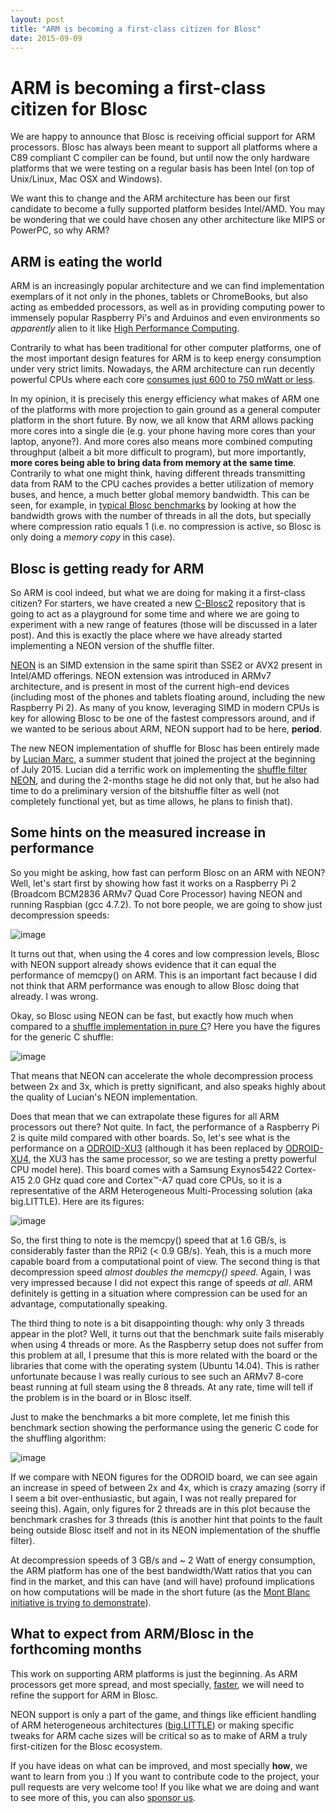 ```yaml
---
layout: post
title: "ARM is becoming a first-class citizen for Blosc"
date: 2015-09-09
---
```


ARM is becoming a first-class citizen for Blosc
===============================================

We are happy to announce that Blosc is receiving official support for
ARM processors. Blosc has always been meant to support all platforms
where a C89 compliant C compiler can be found, but until now the only
hardware platforms that we were testing on a regular basis has been
Intel (on top of Unix/Linux, Mac OSX and Windows).

We want this to change and the ARM architecture has been our first
candidate to become a fully supported platform besides Intel/AMD. You
may be wondering that we could have chosen any other architecture like
MIPS or PowerPC, so why ARM?

ARM is eating the world
-----------------------

ARM is an increasingly popular architecture and we can find
implementation exemplars of it not only in the phones, tablets or
ChromeBooks, but also acting as embedded processors, as well as in
providing computing power to immensely popular Raspberry Pi's and
Arduinos and even environments so *apparently* alien to it like [High
Performance
Computing](http://www.theplatform.net/2015/06/16/mont-blanc-sets-the-stage-for-arm-hpc/).

Contrarily to what has been traditional for other computer platforms,
one of the most important design features for ARM is to keep energy
consumption under very strict limits. Nowadays, the ARM architecture can
run decently powerful CPUs where each core [consumes just 600 to 750
mWatt or
less](http://www.androidauthority.com/arms-secret-recipe-for-power-efficient-processing-409850).

In my opinion, it is precisely this energy efficiency what makes of ARM
one of the platforms with more projection to gain ground as a general
computer platform in the short future. By now, we all know that ARM
allows packing more cores into a single die (e.g. your phone having more
cores than your laptop, anyone?). And more cores also means more
combined computing throughput (albeit a bit more difficult to program),
but more importantly, **more cores being able to bring data from memory
at the same time**. Contrarily to what one might think, having different
threads transmitting data from RAM to the CPU caches provides a better
utilization of memory buses, and hence, a much better global memory
bandwidth. This can be seen, for example, in [typical Blosc
benchmarks](http://blosc.org/benchmarks-blosclz.html) by looking at how
the bandwidth grows with the number of threads in all the dots, but
specially where compression ratio equals 1 (i.e. no compression is
active, so Blosc is only doing a *memory copy* in this case).

Blosc is getting ready for ARM
------------------------------

So ARM is cool indeed, but what we are doing for making it a first-class
citizen? For starters, we have created a new
[C-Blosc2](https://github.com/Blosc/c-blosc2) repository that is going
to act as a playground for some time and where we are going to
experiment with a new range of features (those will be discussed in a
later post). And this is exactly the place where we have already started
implementing a NEON version of the shuffle filter.

[NEON](http://infocenter.arm.com/help/index.jsp?topic=/com.arm.doc.dht0002a/BABIIFHA.html)
is an SIMD extension in the same spirit than SSE2 or AVX2 present in
Intel/AMD offerings. NEON extension was introduced in ARMv7
architecture, and is present in most of the current high-end devices
(including most of the phones and tablets floating around, including the
new Raspberry Pi 2). As many of you know, leveraging SIMD in modern CPUs
is key for allowing Blosc to be one of the fastest compressors around,
and if we wanted to be serious about ARM, NEON support had to be here,
**period**.

The new NEON implementation of shuffle for Blosc has been entirely made
by [Lucian Marc](https://github.com/LucianMarc), a summer student that
joined the project at the beginning of July 2015. Lucian did a terrific
work on implementing the [shuffle filter
NEON](https://github.com/Blosc/c-blosc2/blob/master/blosc/shuffle-neon.c),
and during the 2-months stage he did not only that, but he also had time
to do a preliminary version of the bitshuffle filter as well (not
completely functional yet, but as time allows, he plans to finish that).

Some hints on the measured increase in performance
--------------------------------------------------

So you might be asking, how fast can perform Blosc on an ARM with NEON?
Well, let's start first by showing how fast it works on a Raspberry Pi 2
(Broadcom BCM2836 ARMv7 Quad Core Processor) having NEON and running
Raspbian (gcc 4.7.2). To not bore people, we are going to show just
decompression speeds:

![image](/images/blosclz-shuffle-neon-rpi2.png)

It turns out that, when using the 4 cores and low compression levels,
Blosc with NEON support already shows evidence that it can equal the
performance of memcpy() on ARM. This is an important fact because I did
not think that ARM performance was enough to allow Blosc doing that
already. I was wrong.

Okay, so Blosc using NEON can be fast, but exactly how much when
compared to a [shuffle implementation in pure
C](https://github.com/Blosc/c-blosc/blob/master/blosc/shuffle-generic.h)?
Here you have the figures for the generic C shuffle:

![image](/images/blosclz-shuffle-generic-rpi2.png)

That means that NEON can accelerate the whole decompression process
between 2x and 3x, which is pretty significant, and also speaks highly
about the quality of Lucian's NEON implementation.

Does that mean that we can extrapolate these figures for all ARM
processors out there? Not quite. In fact, the performance of a Raspberry
Pi 2 is quite mild compared with other boards. So, let's see what is the
performance on a
[ODROID-XU3](http://www.hardkernel.com/main/products/prdt_info.php?g_code=G140448267127)
(although it has been replaced by
[ODROID-XU4](http://www.hardkernel.com/main/products/prdt_info.php), the
XU3 has the same processor, so we are testing a pretty powerful CPU
model here). This board comes with a Samsung Exynos5422 Cortex-A15 2.0
GHz quad core and Cortex™-A7 quad core CPUs, so it is a representative
of the ARM Heterogeneous Multi-Processing solution (aka big.LITTLE).
Here are its figures:

![image](/images/blosclz-shuffle-neon-odroid.png)

So, the first thing to note is the memcpy() speed that at 1.6 GB/s, is
considerably faster than the RPi2 (&lt; 0.9 GB/s). Yeah, this is a much
more capable board from a computational point of view. The second thing
is that decompression speed *almost doubles the memcpy() speed*. Again,
I was very impressed because I did not expect this range of speeds *at
all*. ARM definitely is getting in a situation where compression can be
used for an advantage, computationally speaking.

The third thing to note is a bit disappointing though: why only 3
threads appear in the plot? Well, it turns out that the benchmark suite
fails miserably when using 4 threads or more. As the Raspberry setup
does not suffer from this problem at all, I presume that this is more
related with the board or the libraries that come with the operating
system (Ubuntu 14.04). This is rather unfortunate because I was really
curious to see such an ARMv7 8-core beast running at full steam using
the 8 threads. At any rate, time will tell if the problem is in the
board or in Blosc itself.

Just to make the benchmarks a bit more complete, let me finish this
benchmark section showing the performance using the generic C code for
the shuffling algorithm:

![image](../images/blosclz-shuffle-generic-odroid.png)

If we compare with NEON figures for the ODROID board, we can see again
an increase in speed of between 2x and 4x, which is crazy amazing (sorry
if I seem a bit over-enthusiastic, but again, I was not really prepared
for seeing this). Again, only figures for 2 threads are in this plot
because the benchmark crashes for 3 threads (this is another hint that
points to the fault being outside Blosc itself and not in its NEON
implementation of the shuffle filter).

At decompression speeds of 3 GB/s and \~ 2 Watt of energy consumption,
the ARM platform has one of the best bandwidth/Watt ratios that you can
find in the market, and this can have (and will have) profound
implications on how computations will be made in the short future (as
the [Mont Blanc initiative is trying to
demonstrate](http://www.montblanc-project.eu/publications/energy-efficiency-high-performance-computing-mont-blanc-project)).

What to expect from ARM/Blosc in the forthcoming months
-------------------------------------------------------

This work on supporting ARM platforms is just the beginning. As ARM
processors get more spread, and most specially,
[faster](http://www.arm.com/products/processors/cortex-a/cortex-a72-processor.php),
we will need to refine the support for ARM in Blosc.

NEON support is only a part of the game, and things like efficient
handling of ARM heterogeneous architectures
([big.LITTLE](https://en.wikipedia.org/wiki/ARM_big.LITTLE)) or making
specific tweaks for ARM cache sizes will be critical so as to make of
ARM a truly first-citizen for the Blosc ecosystem.

If you have ideas on what can be improved, and most specially **how**,
we want to learn from you :) If you want to contribute code to the
project, your pull requests are very welcome too! If you like what we
are doing and want to see more of this, you can also [sponsor
us](http://blosc.org/blog/seeking-sponsoship.html).
